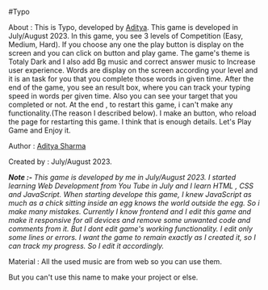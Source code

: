 #Typo

About : This is Typo, developed by <a href="https://www.linkedin.com/in/aditya-sharma-b528642b4?utm_source=share&utm_campaign=share_via&utm_content=profile&utm_medium=android_app"
                    target="_blank">Aditya</a>. This game is developed in July/August 2023. In this game, you see 3 levels of Competition (Easy, Medium, Hard). If you choose any one the play button is display on the screen and you can click on button and play game. The game's theme is Totaly Dark and I also add Bg music and correct answer music to Increase user experience. Words are display on the screen according your level and it is an task for you that you complete those words in given time. After the end of the game, you see an result box, where you can track your typing speed in words per given time. Also you can see your target that you completed or not. At the end , to restart this game, i can't make any functionality.(The reason I described below). I make an button, who reload the page for restarting this game. I think that is enough details. Let's Play Game and Enjoy it. <br/>

Author : <a href="https://www.linkedin.com/in/aditya-sharma-b528642b4?utm_source=share&utm_campaign=share_via&utm_content=profile&utm_medium=android_app"
                    target="_blank">Aditya Sharma</a> <br/>

Created by : July/August 2023. <br/>

<i><b>Note :- </b> This game is developed by me in July/August 2023. I started learning Web Development from You Tube in July and I learn HTML , CSS and JavaScript. When starting develope this game, I knew JavaScript as much as a chick sitting inside an egg knows the world outside the egg. So i make many mistakes. Currently I know frontend and I edit this game and make it responsive for all devices and remove some unwanted code and comments from it. But I dont edit game's working functionality. I edit only some lines or errors. I want the game to remain exactly as I created it, so I can track my progress. So I edit it accordingly. </i>

Material : All the used music are from web so you can use them. </br>

But you can't use this name to make your project or else.
